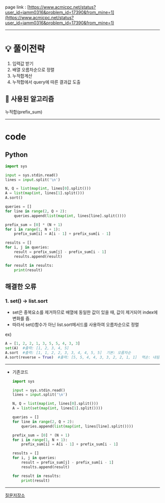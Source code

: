 page link : [https://www.acmicpc.net/status?user_id=jamm0316&problem_id=17390&from_mine=1](https://www.acmicpc.net/status?user_id=jamm0316&problem_id=17390&from_mine=1)

---

# 💡 풀이전략

1. 입력값 받기
2. 배열 오름차순으로 정렬
3. 누적합계산
4. 누적합에서 query에 따른 결과값 도출

## 🎨 사용된 알고리즘
누적합(prefix_sum)

---

# code

## Python

```python
import sys

input = sys.stdin.read()
lines = input.split('\n')

N, Q = list(map(int, lines[0].split()))
A = list(map(int, lines[1].split()))
A.sort()

queries = []
for line in range(2, Q + 2):
    queries.append(list(map(int, lines[line].split())))

prefix_sum = [0] * (N + 1)
for i in range(1, N + 1):
    prefix_sum[i] = A[i - 1] + prefix_sum[i - 1]

results = []
for i, j in queries:
    result = prefix_sum[j] - prefix_sum[i - 1]
    results.append(result)

for result in results:
    print(result)
```

## 해결한 오류

### 1. set() → list.sort

- set은 중복요소를 제거하므로 배열에 동일한 값이 있을 때, 값이 제거되어 index에 변화를 줌.
- 따라서 set()함수가 아닌 list.sort메서드를 사용하여 오름차순으로 정렬

ex) 

```python
A = [1, 2, 2, 1, 3, 5, 5, 4, 3, 3]
set(A)  #출력: [1, 2, 3, 4, 5]
A.sort  #출력: [1, 1, 2, 2, 3, 3, 4, 4, 5, 5]  기본: 오름차순
A.sort(reverse = True)  #출력: [5, 5, 4, 4, 3, 3, 2, 2, 1, 1]  역순: 내림차순
```

---

- 기존코드
    
    ```python
    import sys
    
    input = sys.stdin.read()
    lines = input.split('\n')
    
    N, Q = list(map(int, lines[0].split()))
    A = list(set(map(int, lines[1].split())))
    
    queries = []
    for line in range(2, Q + 2):
        queries.append(list(map(int, lines[line].split())))
    
    prefix_sum = [0] * (N + 1)
    for i in range(1, N + 1):
        prefix_sum[i] = A[i - 1] + prefix_sum[i - 1]
    
    results = []
    for i, j in queries:
        result = prefix_sum[j] - prefix_sum[i - 1]
        results.append(result)
    
    for result in results:
        print(result)
    ```
    

---

[질문저장소](https://www.notion.so/24cc8195aa2a47a19e7ed111d71e30d4?pvs=21)
